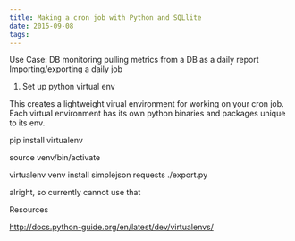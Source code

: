 ```yaml
---
title: Making a cron job with Python and SQLlite
date: 2015-09-08
tags:
---
```


Use Case: 
DB monitoring
pulling metrics from a DB as a daily report
Importing/exporting a daily job

1. Set up python virtual env

This creates a lightweight virual environment for working on your cron job. Each virtual environment has its own python binaries and packages unique to its env.

pip install virtualenv

source venv/bin/activate


virtualenv venv
install simplejson requests
./export.py

alright, so currently cannot use that





Resources

http://docs.python-guide.org/en/latest/dev/virtualenvs/



